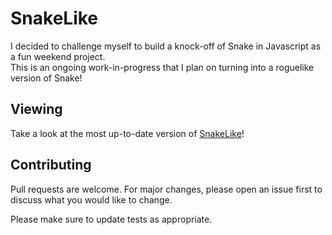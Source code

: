 # SnakeLike

I decided to challenge myself to build a knock-off of Snake in Javascript as a fun weekend project.<br />
This is an ongoing work-in-progress that I plan on turning into a roguelike version of Snake!

## Viewing

Take a look at the most up-to-date version of [SnakeLike](https://elisemalin.github.io/SnakeLike/)!

## Contributing
Pull requests are welcome. For major changes, please open an issue first to discuss what you would like to change.

Please make sure to update tests as appropriate.
